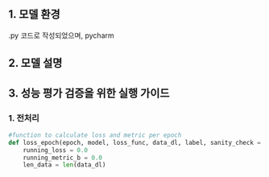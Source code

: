 
## 1. 모델 환경

.py 코드로 작성되었으며, pycharm



## 2. 모델 설명




## 3. 성능 평가 검증을 위한 실행 가이드
### 1. 전처리
 
```Python
#function to calculate loss and metric per epoch
def loss_epoch(epoch, model, loss_func, data_dl, label, sanity_check = False, opt = None, val = False):
    running_loss = 0.0
    running_metric_b = 0.0
    len_data = len(data_dl)

```

